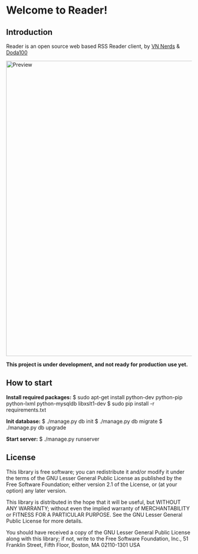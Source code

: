 Welcome to Reader!
======================

Introduction
------------
Reader is an open source web based RSS Reader client, by [VN Nerds](https://github.com/vnnerds) &amp; [Doda100](http://doda100.com)

<a href="http://dl.dropbox.com/u/1097522/Selection_003.png" target="_blank"><img src="http://dl.dropbox.com/u/1097522/Selection_003.png" alt="Preview" style="width: 800px;"/></a>

**This project is under development, and not ready for production use yet.**


How to start
------------

**Install required packages:**
$ sudo apt-get install python-dev python-pip python-lxml python-mysqldb libxslt1-dev
$ sudo pip install -r requirements.txt


**Init database:**
$ ./manage.py db init
$ ./manage.py db migrate
$ ./manage.py db upgrade


**Start server:**
$ ./manage.py runserver


License
-------
This library is free software; you can redistribute it and/or modify it under
the terms of the GNU Lesser General Public License as published by the Free
Software Foundation; either version 2.1 of the License, or (at your option)
any later version.

This library is distributed in the hope that it will be useful, but WITHOUT
ANY WARRANTY; without even the implied warranty of MERCHANTABILITY or FITNESS
FOR A PARTICULAR PURPOSE. See the GNU Lesser General Public License for more
details.

You should have received a copy of the GNU Lesser General Public License along
with this library; if not, write to the Free Software Foundation, Inc., 51
Franklin Street, Fifth Floor, Boston, MA 02110-1301 USA
